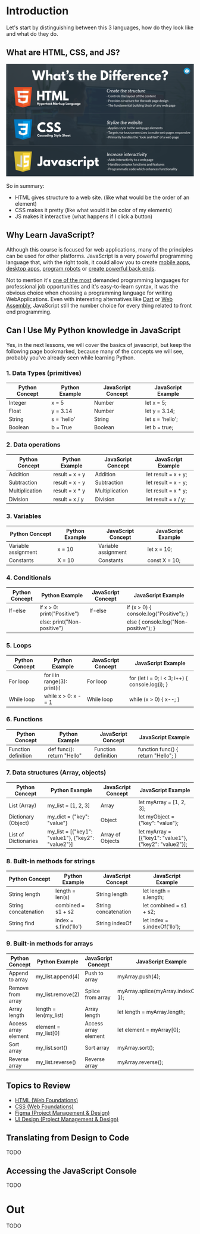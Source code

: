 # Introduction

Let's start by distinguishing between this 3 languages, how do they look like and what do they do.


## What are HTML, CSS, and JS?

![What is HTML, CSS, and JS?](./what-is-html-css-and-js.png)

So in summary:

- HTML gives structure to a web site. (like what would be the order of an element)
- CSS makes it pretty (like what would it be color of my elements)
- JS makes it interactive (what happens if I click a button)

## Why Learn JavaScript?

Although this course is focused for web applications, many of the principles can be used for other platforms. JavaScript is a very powerful programming language that, with the right tools, it could allow you to create [mobile apps](https://reactnative.dev/), [desktop apps](https://www.electronjs.org/es/), [program robots](https://www.bouvet.no/bouvet-deler/utbrudd/learning-javascript-and-arduino-programming-with-johnny-five) or [create powerful back ends](https://expressjs.com/). 

Not to mention it's [one of the most](https://www.devjobsscanner.com/blog/top-8-most-demanded-languages-in-2022/) demanded programming languages for professional job opportunities and it's easy-to-learn syntax, it was the obvious choice when choosing a programming  language for writing WebApplications. Even with interesting alternatives like [Dart](https://dart.dev/) or [Web Assembly](https://webassembly.org/), JavaScript still the number choice for every thing related to front end programming.

## Can I Use My Python knowledge in JavaScript

Yes, in the next lessons, we will cover the basics of javascript, but keep the following page bookmarked, because many of the concepts we will see, probably you've already seen while learning Python.

### 1. Data Types (primitives)

| Python Concept | Python Example | JavaScript Concept | JavaScript Example |
| --- | --- | --- | --- |
| Integer | x = 5 | Number | let x = 5; |
| Float | y = 3.14 | Number | let y = 3.14; |
| String | s = 'hello' | String | let s = 'hello'; |
| Boolean | b = True | Boolean | let b = true; |

### 2. Data operations

| Python Concept | Python Example | JavaScript Concept | JavaScript Example |
| --- | --- | --- | --- |
| Addition | result = x + y | Addition | let result = x + y; |
| Subtraction | result = x - y | Subtraction | let result = x - y; |
| Multiplication | result = x * y | Multiplication | let result = x * y; |
| Division | result = x / y | Division | let result = x / y; |

### 3. Variables

| Python Concept | Python Example | JavaScript Concept | JavaScript Example |
| --- | --- | --- | --- |
| Variable assignment | x = 10 | Variable assignment | let x = 10; |
| Constants | X = 10 | Constants | const X = 10; |

### 4. Conditionals

| Python Concept | Python Example | JavaScript Concept | JavaScript Example |
| --- | --- | --- | --- |
| If-else | if x > 0: print("Positive") | If-else | if (x > 0) { console.log("Positive"); } |
|  | else: print("Non-positive") |  | else { console.log("Non-positive"); } |

### 5. Loops

| Python Concept | Python Example | JavaScript Concept | JavaScript Example |
| --- | --- | --- | --- |
| For loop | for i in range(3): print(i) | For loop | for (let i = 0; i < 3; i++) { console.log(i); } |
| While loop | while x > 0: x -= 1 | While loop | while (x > 0) { x--; } |

### 6. Functions

| Python Concept | Python Example | JavaScript Concept | JavaScript Example |
| --- | --- | --- | --- |
| Function definition | def func(): return "Hello" | Function definition | function func() { return "Hello"; } |

### 7. Data structures (Array, objects)

| Python Concept | Python Example | JavaScript Concept | JavaScript Example |
| --- | --- | --- | --- |
| List (Array) | my_list = [1, 2, 3] | Array | let myArray = [1, 2, 3]; |
| Dictionary (Object) | my_dict = {"key": "value"} | Object | let myObject = {"key": "value"}; |
| List of Dictionaries | my_list = [{"key1": "value1"}, {"key2": "value2"}] | Array of Objects | let myArray = [{"key1": "value1"}, {"key2": "value2"}]; |

### 8. Built-in methods for strings

| Python Concept | Python Example | JavaScript Concept | JavaScript Example |
| --- | --- | --- | --- |
| String length | length = len(s) | String length | let length = s.length; |
| String concatenation | combined = s1 + s2 | String concatenation | let combined = s1 + s2; |
| String find | index = s.find('llo') | String indexOf | let index = s.indexOf('llo'); |

### 9. Built-in methods for arrays

| Python Concept | Python Example | JavaScript Concept | JavaScript Example |
| --- | --- | --- | --- |
| Append to array | my_list.append(4) | Push to array | myArray.push(4); |
| Remove from array | my_list.remove(2) | Splice from array | myArray.splice(myArray.indexOf(2), 1); |
| Array length | length = len(my_list) | Array length | let length = myArray.length; |
| Access array element | element = my_list[0] | Access array element | let element = myArray[0]; |
| Sort array | my_list.sort() | Sort array | myArray.sort(); |
| Reverse array | my_list.reverse() | Reverse array | myArray.reverse(); |

## Topics to Review

- [HTML (Web Foundations)](https://wf-2.vercel.app/web-foundations-july-2022/foundations/html-elements-and-attributes.html)
- [CSS  (Web Foundations)](https://wf-2.vercel.app/web-foundations-july-2022/foundations/css-selectors-and-properties.html)
- [Figma (Project Management & Design)](https://pm-and-design.vercel.app/lessons/ui-design-basics/introduction-to-Figma.html)
- [UI Design (Project Management & Design)](https://pm-and-design.vercel.app/lessons/ui-design-basics/basic-principles.html)

## Translating from Design to Code

TODO

## Accessing the JavaScript Console

TODO

# Out

TODO
